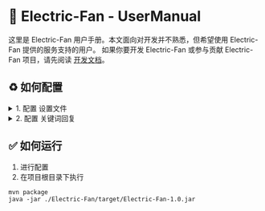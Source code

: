 # 🦾 Electric-Fan - UserManual
这里是 Electric-Fan 用户手册。本文面向对开发并不熟悉，但希望使用 Electric-Fan 提供的服务支持的用户。 如果你要开发 Electric-Fan 或参与贡献 Electric-Fan 项目，请先阅读 [开发文档](./Readme.md)。

## ♻️ 如何配置
<details>
    <summary>1. 配置 设置文件</summary>

打开 `./src/main/resources/` 目录,找到 `settings.xml` 文件进行编辑  
您也可以创建一个名为 `settings-private.xml` 的文件，和 `settings.xml` 等效  

### 关键字解释
**botQQ - 您的 bot 的QQ id**  
**masterQQ - 您的 QQ id ，用于进行线上运行时通报**  
**Enabled - 是否启用该配置文件**

### ⭕️ 注意
同时启用两个文件 private 优先  
两个都不启用将会产生错误

</details>

<details>
    <summary>2. 配置 关键词回复</summary>

打开 `./src/main/resources/` 目录,新建一个 `(anything).kwd-reply.xml`，便会被识别并加载入bot

### 关键字解释
**name - 该关键词回复组的名字，将在读入后在控制台INFO输出**  

关键词的配置入下

```xml

<keywordData>
  <!--不写weight默认为1-->
  <keyword priority="1">
    test
  </keyword>
  <replies>
    <reply priority="1">
      Hello,World!
    </reply>

    <!--不写weight默认为1-->
    <reply>
      hello,world!
    </reply>
  </replies>
</keywordData>
```
* 每个关键词回复被包含在一个 `keywordData` 中
  * 有一个 `priority` 属性，表示这个关键词检测的优先度，`priority` 越大优先度越高，默认为 `1`。  
* 一个 `keywordData` 包含一个 `keyword` 和 一个 `replies`。
* `keyword` 中是需要检测的关键词。
* `replies` 中包含多个 `reply`。
* `reply` 中填写需要回复的 文本
  * 有 `priority` 属性，越大回复概率越高，默认为 `1`, 小于等于 1 则该回复 沉默。
</details>



## ✅ 如何运行

1. 进行配置
2. 在项目根目录下执行
```shell
mvn package
java -jar ./Electric-Fan/target/Electric-Fan-1.0.jar
```


